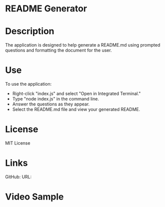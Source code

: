 # README Generator

# Description
The application is designed to help generate a README.md using prompted questions and formatting the document for the user.
# Use
To use the application:  
* Right-click "index.js" and select "Open in Integrated Terminal."  
* Type "node index.js" in the command line.  
* Answer the questions as they appear.  
* Select the README.md file and view your generated README.
# License
MIT License
# Links
GitHub:
URL:
# Video Sample
